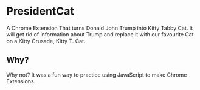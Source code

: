 # PresidentCat
A Chrome Extension That turns Donald John Trump into Kitty Tabby Cat. It will get rid of information about Trump and replace it with our favourite Cat on a Kitty Crusade, Kitty T. Cat.
## Why?
Why not? It was a fun way to practice using JavaScript to make Chrome Extensions.
